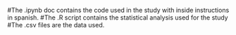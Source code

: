#The .ipynb doc contains the code used in the study with inside instructions in spanish. 
#The .R script contains the statistical analysis used for the study
#The .csv files are the data used.
